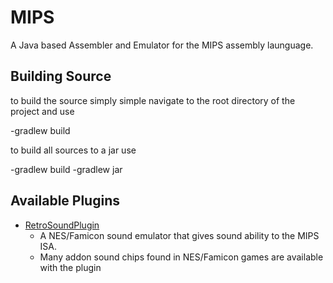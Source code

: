 # MIPS
A Java based Assembler and Emulator for the MIPS assembly launguage.


## Building Source

to build the source simply simple navigate to the root directory of the project and use

-gradlew build 

to build all sources to a jar use

-gradlew build
-gradlew jar

## Available Plugins

- [RetroSoundPlugin](https://github.com/ParkerTenBroeck/RetroSoundPlugin)
  - A NES/Famicon sound emulator that gives sound ability to the MIPS ISA.
  - Many addon sound chips found in NES/Famicon games are available with the plugin
